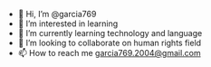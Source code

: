 - 👋 Hi, I’m @garcia769
- 👀 I’m interested in learning
- 🌱 I’m currently learning technology and language
- 💞️ I’m looking to collaborate on human rights field
- 📫 How to reach me garcia769.2004@gmail.com

<!---
garcia769/garcia769 is a ✨ special ✨ repository because its `README.md` (this file) appears on your GitHub profile.
You can click the Preview link to take a look at your changes.
--->
